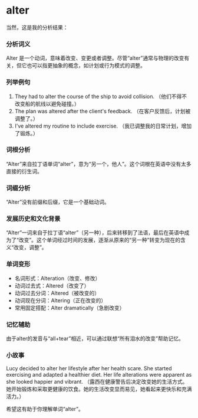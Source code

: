 # alter

当然，这是我的分析结果：

  

### 分析词义

  

Alter 是一个动词，意味着改变、变更或者调整。尽管“alter”通常与物理的改变有关，但它也可以指更抽象的概念，如计划或行为模式的调整。

  

### 列举例句

  

1.  They had to alter the course of the ship to avoid collision. （他们不得不改变船的航线以避免碰撞。）
2.  The plan was altered after the client's feedback. （在客户反馈后，计划被调整了。）
3.  I've altered my routine to include exercise. （我已调整我的日常计划，增加了锻炼。）

  

### 词根分析

  

“Alter”来自拉丁语单词“alter”，意为“另一个，他人”。这个词根在英语中没有太多直接的衍生词。

  

### 词缀分析

  

“Alter”没有前缀和后缀，它是一个基础动词。

  

### 发展历史和文化背景

  

“Alter”一词来自于拉丁语“alter”（另一种），后来转移到了法语，最后在英语中成为了“改变”。这个单词经过时间的发展，逐渐从原来的“另一种”转变为现在的含义“改变，调整”。

  

### 单词变形

  

*   名词形式：Alteration（改变、修改）
*   动词过去式：Altered（改变了）
*   动词过去分词：Altered（被改变的）
*   动词现在分词：Altering（正在改变的）
*   常用固定搭配：Alter dramatically（急剧改变）

  

### 记忆辅助

  

由于alter的发音与“all+tear”相近，可以通过联想“所有泪水的改变”帮助记忆。

  

### 小故事

  

Lucy decided to alter her lifestyle after her health scare. She started exercising and adapted a healthier diet. Her life alterations were apparent as she looked happier and vibrant. （露西在健康警告后决定改变她的生活方式。她开始锻炼和采取更健康的饮食。她的生活改变显而易见，她看起来更快乐和充满活力。）

  

希望这有助于你理解单词“alter”。
